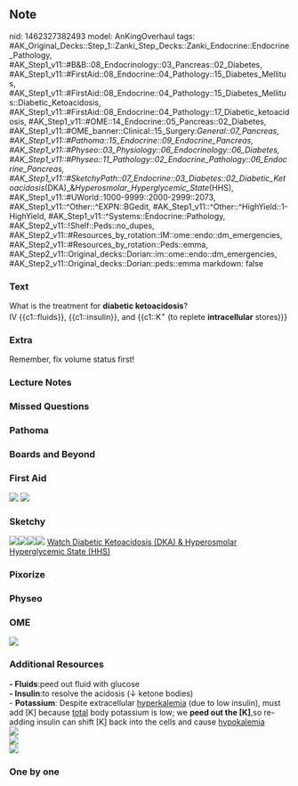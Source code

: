 ## Note
nid: 1462327382493
model: AnKingOverhaul
tags: #AK_Original_Decks::Step_1::Zanki_Step_Decks::Zanki_Endocrine::Endocrine_Pathology, #AK_Step1_v11::#B&B::08_Endocrinology::03_Pancreas::02_Diabetes, #AK_Step1_v11::#FirstAid::08_Endocrine::04_Pathology::15_Diabetes_Mellitus, #AK_Step1_v11::#FirstAid::08_Endocrine::04_Pathology::15_Diabetes_Mellitus::Diabetic_Ketoacidosis, #AK_Step1_v11::#FirstAid::08_Endocrine::04_Pathology::17_Diabetic_ketoacidosis, #AK_Step1_v11::#OME::14_Endocrine::05_Pancreas::02_Diabetes, #AK_Step1_v11::#OME_banner::Clinical::15_Surgery:_General::07_Pancreas, #AK_Step1_v11::#Pathoma::15_Endocrine::09_Endocrine_Pancreas, #AK_Step1_v11::#Physeo::03_Physiology::06_Endocrinology::06_Diabetes, #AK_Step1_v11::#Physeo::11_Pathology::02_Endocrine_Pathology::06_Endocrine_Pancreas, #AK_Step1_v11::#SketchyPath::07_Endocrine::03_Diabetes::02_Diabetic_Ketoacidosis_(DKA)_&_Hyperosmolar_Hyperglycemic_State_(HHS), #AK_Step1_v11::#UWorld::1000-9999::2000-2999::2073, #AK_Step1_v11::^Other::^EXPN::BGedit, #AK_Step1_v11::^Other::^HighYield::1-HighYield, #AK_Step1_v11::^Systems::Endocrine::Pathology, #AK_Step2_v11::!Shelf::Peds::no_dupes, #AK_Step2_v11::#Resources_by_rotation::IM::ome::endo::dm_emergencies, #AK_Step2_v11::#Resources_by_rotation::Peds::emma, #AK_Step2_v11::Original_decks::Dorian::im::ome::endo::dm_emergencies, #AK_Step2_v11::Original_decks::Dorian::peds::emma
markdown: false

### Text
<div>
  What is the treatment for <b>diabetic ketoacidosis</b>?
</div>
<div>
  IV {{c1::fluids}}, {{c1::insulin}}, and {{c1::K<sup>+</sup> (to
  replete <b>intracellular</b> stores)}}
</div>

### Extra
Remember, fix volume status first!

### Lecture Notes


### Missed Questions


### Pathoma


### Boards and Beyond


### First Aid
<img src="tmp_8SaAQ.png"> <img src="tmpvKmvn6.png">

### Sketchy
<img src=
"Screen%20Shot%202020-03-16%20at%209.29.41%20AM.JPG"><img src=
"Screen%20Shot%202020-03-16%20at%209.29.56%20AM.JPG"><img src=
"Screen%20Shot%202020-03-16%20at%209.30.07%20AM.JPG"><img src=
"Zoverall%20picture%20(105)_1566160514431.JPG"> <a href=
"https://dashboard.sketchy.com/study/medical/courses/medical-pathophysiology/units/medical-pathophysiology-endocrine/videos/medical-pathophysiology-endocrine-diabetes-diabetic-ketoacidosis-dka-and-hyperosmolar-hyperglycemic-state-hhs?utm_source=anki&utm_medium=partnership&utm_campaign=february_update&utm_content=medical">
Watch Diabetic Ketoacidosis (DKA) & Hyperosmolar Hyperglycemic
State (HHS)</a>

### Pixorize


### Physeo


### OME
<div class="ome-widget">
  <a href=
  "https://onlinemeded.org/spa/surgery-general/pancreas/acquire?ref=anki">
  <img src="_OME_AnkiFlashcards_Lesson_2.png"></a>
</div>

### Additional Resources
<div>
  <b>- Fluids</b>:peed out fluid with glucose
</div>
<div>
  <b>- Insulin</b>:to resolve the acidosis (↓ ketone bodies)
</div>
<div>
  - <b>Potassium</b>: Despite extracellular <u>hyperkalemia</u>
  (due to low insulin), must add [K] because <u>total</u> body
  potassium is low; we <b>peed out the [K]</b>,so re-adding insulin
  can shift [K] back into the cells and cause <u>hypokalemia</u>
</div>
<div><img src="paste-13949379467542529.jpg" class=
"resizer"></div><img src="paste-8003744570540033.jpg" class=
"resizer">
<div><img src="paste-5164998821150721.jpg" class="resizer"></div>

### One by one

